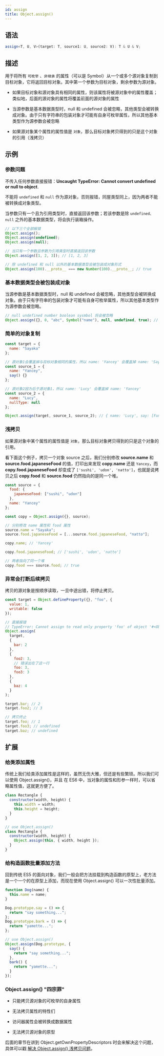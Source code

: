 ```yaml
---
id: assign
title: Object.assign()
---
```


## 语法

```ts
assign<T, U, V>(target: T, source1: U, source2: V): T & U & V;
```

## 描述

用于将所有 `可枚举` 、`非继承` 的属性（可以是 Symbol）从一个或多个源对象复制到目标对象，它将返回目标对象。其中第一个参数为目标对象，剩余参数为源对象。

- 如果目标对象和源对象具有相同的属性，则该属性将被源对象中的属性覆盖；类似地，后面的源对象的属性将覆盖前面的源对象的属性

- 当源参数是基本数据类型时，null 和 undefined 会被忽略，其他类型会被转换成对象。由于只有字符串的包装对象才可能有自身可枚举属性，所以其他基本类型作为源参数会被忽略

- 如果源对象某个属性的属性值是 `对象`，那么目标对象拷贝得到的只是这个对象的引用（浅拷贝）

## 示例

### 参数问题

不传入任何参数直接报错：**Uncaught TypeError: Cannot convert undefined or null to object**.

不能将 `undefined` 和 `null` 作为源对象，否则报错，同屋类型同上，因为两者不能被转换成对象类型。

当参数只有一个且为引用类型时，直接返回该参数；若该参数是除 `undefined、null` 之外的基本数据类型，将会执行装箱操作。

```js
// 以下三个全部报错
Object.assign();
Object.assign(undefined);
Object.assign(null);

// 当只有一个参数且参数为引用类型时直接返回该参数
Object.assign([1, 2, 3]); // [1, 2, 3]

// 除 undefined 和 null 以外的基本数据类型会被包装成对象形式
Object.assign(100).__proto__ === new Number(100).__proto__; // true
```

### 基本数据类型会被包装成对象

当源参数是基本数据类型时，null 和 undefined 会被忽略，其他类型会被转换成对象。由于只有字符串的包装对象才可能有自身可枚举属性，所以其他基本类型作为源参数会被忽略。

```js
// null undefined number boolean sysmbol 将会被忽略
Object.assign({}, 0, "abc", Symbol("name"), null, undefined, true); // { '0': 'a', '1': 'b', '2': 'c' }
```

### 简单的对象复制

```js
const target = {
  name: "Sayaka"
};

// 源对象1会覆盖掉与目标对象相同的属性，所以 name: 'Yancey' 会覆盖掉 name: 'Sayaka'
const source_1 = {
  name: "Yancey",
  say() {}
};

// 源对象2因为后于源对象1，所以 name: 'Lucy' 会覆盖掉 name: 'Yancey'
const source_2 = {
  name: "Lucy",
  nullType: null
};

Object.assign(target, source_1, source_2); // { name: 'Lucy', say: [Function: say], nullType: null }
```

### 浅拷贝

如果源对象中某个属性的属性值是 `对象`，那么目标对象拷贝得到的只是这个对象的引用。

看下面这个例子，拷贝一个对象 source 之后，我们分别修改 **source.name** 和 **source.food.japaneseFood** 的值，打印出来发现 **copy.name** 还是 `Yancey`，而 **copy.food.japaneseFood** 却变成了 `['sushi', 'udon', 'natto']`，也就是说拷贝之后 **copy.food** 和 **source.food** 仍然指向的是同一个堆。

```js
const source = {
  food: {
    japaneseFood: ["sushi", "udon"]
  },
  name: "Yancey"
};

const copy = Object.assign({}, source);

// 分别修改 name 属性和 food 属性
source.name = "Sayaka";
source.food.japaneseFood = [...source.food.japaneseFood, "natto"];

copy.name; // 'Yancey'

copy.food.japaneseFood; // ['sushi', 'udon', 'natto']

// 两者指向了同一个堆
copy.food === source.food; // true
```

### 异常会打断后续拷贝

拷贝的源对象是按顺序读取，一旦中途出错，将停止拷贝。

```js
const target = Object.defineProperty({}, "foo", {
  value: 1,
  writable: false
});

// 直接报错
// TypeError: Cannot assign to read only property 'foo' of object '#<Object>'
Object.assign(
  target,
  {
    bar: 2
  },
  {
    foo2: 3,
    // 错误出在了这一行
    foo: 3,
    foo3: 3
  },
  {
    baz: 4
  }
);

target.bar; // 2
target.foo2; // 3

// 拷贝终止
target.foo; // 1
target.foo3; // undefined
target.baz; // undefined
```

## 扩展

### 给类添加属性

传统上我们给类添加属性是这样的，虽然无伤大雅，但还是有些繁琐。所以我们可以使用 Object.assign()，并且 在 ES6 中，当对象的属性和形参一样时，可以省略属性值，这就更方便了。

```js
class Rectangle {
  constructor(width, height) {
    this.width = width;
    this.height = height;
  }
}

// use Object.assign()
class Rectangle {
  constructor(width, height) {
    Object.assign(this, { width, height });
  }
}
```

### 给构造函数批量添加方法

回到传统 ES5 的面向对象，我们一般会把方法挂载到构造函数的原型上，老方法是一个一个的在原型上添加，而现在使用 Object.assign() 可以一次性批量添加。

```js
function Dog(name) {
  this.name = name;
}

Dog.prototype.say = () => {
  return "say something...";
};
Dog.prototype.bark = () => {
  return "yamette...";
};

// use Object.assign()
Object.assign(Dog.prototype, {
  say() {
    return "say something...";
  },
  bark() {
    return "yamette...";
  }
});
```

### Object.assign() "四宗罪"

- 只能拷贝源对象的可枚举的自身属性

- 无法拷贝属性的特性们

- 访问器属性会被转换成数据属性

- 无法拷贝源对象的原型

后面的章节在讲到 Object.getOwnPropertyDescriptors 时会来解决这个问题，具体可以戳 [解决 Object.assign() 浅拷贝问题](/ES/Object/getOwnPropertyDescriptors#%E8%A7%A3%E5%86%B3-objectassign-%E6%B5%85%E6%8B%B7%E8%B4%9D%E9%97%AE%E9%A2%98)。
